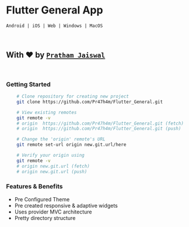 # Flutter General App
```Android | iOS | Web | Windows | MacOS```

<br/>

## With ❤️ by [```Pratham Jaiswal```](https://linkdein.com/in/pr47h4m)

<br/>

### Getting Started
``` bash
    # Clone repository for creating new project
    git clone https://github.com/Pr47h4m/Flutter_General.git

    # View existing remotes
    git remote -v
    # origin  https://github.com/Pr47h4m/Flutter_General.git (fetch)
    # origin  https://github.com/Pr47h4m/Flutter_General.git (push)

    # Change the 'origin' remote's URL
    git remote set-url origin new.git.url/here

    # Verify your origin using
    git remote -v
    # origin new.git.url (fetch)
    # origin new.git.url (push)
```

### Features & Benefits
* Pre Configured Theme
* Pre created responsive & adaptive widgets
* Uses provider MVC architecture
* Pretty directory structure